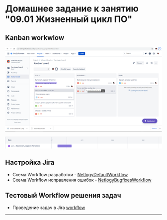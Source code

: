 # Домашнее задание к занятию "09.01 Жизненный цикл ПО"

## Kanban workwlow

![Screenshot0](./KanbanBorard.png)

<!--
1. Получить бесплатную [JIRA](https://www.atlassian.com/ru/software/jira/free)
2. Настроить её для своей "команды разработки"
3. Создать доски kanban и scrum
-->
![Screenshot1](./scrum_softwarelifecyle_2021-10-06_01.07pm.png)

## Настройка Jira

- Схема Workflow разработки - [NetlogyDefaultWorkflow](./NetlogyDefaultWorkflow.xml) 
- Схема  Workflow исправления ошибок - [NetlogyBugfixesWorkflow](./NetlogyBugfixesWorkflow.xml) 

## Тестовый Workflow решения задач

- Проведение задач в Jira  [workflow](./SearchRequest.xml)

<!--
В рамках основной части необходимо создать собственные workflow для двух типов задач: bug и остальные типы задач. Задачи типа bug должны проходить следующий жизненный цикл:
1. Open -> On reproduce
2. On reproduce <-> Open, Done reproduce
3. Done reproduce -> On fix
4. On fix <-> On reproduce, Done fix
5. Done fix -> On test
6. On test <-> On fix, Done
7. Done <-> Closed, Open

Остальные задачи должны проходить по упрощённому workflow:
1. Open -> On develop
2. On develop <-> Open, Done develop
3. Done develop -> On test
4. On test <-> On develop, Done
5. Done <-> Closed, Open

Создать задачу с типом bug, попытаться провести его по всему workflow до Done. Создать задачу с типом epic, к ней привязать несколько задач с типом task, провести их по всему workflow до Done. При проведении обеих задач по статусам использовать kanban. Вернуть задачи в статус Open.
Перейти в scrum, запланировать новый спринт, состоящий из задач эпика и одного бага, стартовать спринт, провести задачи до состояния Closed. Закрыть спринт.
-->




---
